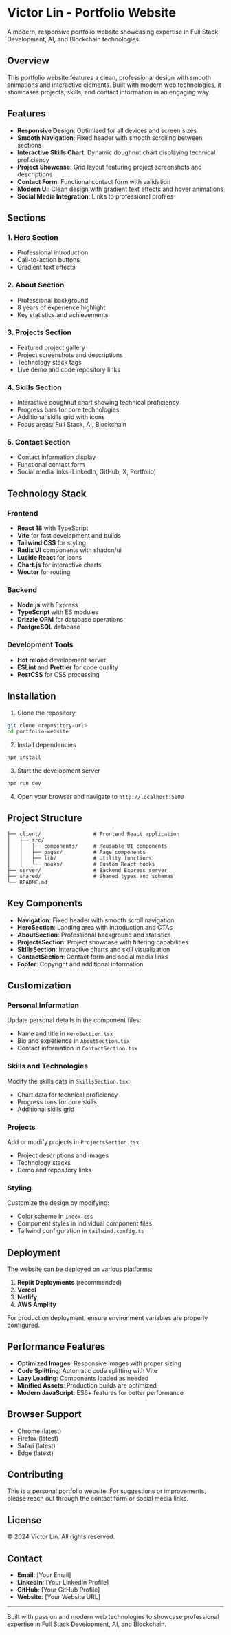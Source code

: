 # Victor Lin - Portfolio Website

A modern, responsive portfolio website showcasing expertise in Full Stack Development, AI, and Blockchain technologies.

## Overview

This portfolio website features a clean, professional design with smooth animations and interactive elements. Built with modern web technologies, it showcases projects, skills, and contact information in an engaging way.

## Features

- **Responsive Design**: Optimized for all devices and screen sizes
- **Smooth Navigation**: Fixed header with smooth scrolling between sections
- **Interactive Skills Chart**: Dynamic doughnut chart displaying technical proficiency
- **Project Showcase**: Grid layout featuring project screenshots and descriptions
- **Contact Form**: Functional contact form with validation
- **Modern UI**: Clean design with gradient text effects and hover animations
- **Social Media Integration**: Links to professional profiles

## Sections

### 1. Hero Section
- Professional introduction
- Call-to-action buttons
- Gradient text effects

### 2. About Section
- Professional background
- 8 years of experience highlight
- Key statistics and achievements

### 3. Projects Section
- Featured project gallery
- Project screenshots and descriptions
- Technology stack tags
- Live demo and code repository links

### 4. Skills Section
- Interactive doughnut chart showing technical proficiency
- Progress bars for core technologies
- Additional skills grid with icons
- Focus areas: Full Stack, AI, Blockchain

### 5. Contact Section
- Contact information display
- Functional contact form
- Social media links (LinkedIn, GitHub, X, Portfolio)

## Technology Stack

### Frontend
- **React 18** with TypeScript
- **Vite** for fast development and builds
- **Tailwind CSS** for styling
- **Radix UI** components with shadcn/ui
- **Lucide React** for icons
- **Chart.js** for interactive charts
- **Wouter** for routing

### Backend
- **Node.js** with Express
- **TypeScript** with ES modules
- **Drizzle ORM** for database operations
- **PostgreSQL** database

### Development Tools
- **Hot reload** development server
- **ESLint** and **Prettier** for code quality
- **PostCSS** for CSS processing

## Installation

1. Clone the repository
```bash
git clone <repository-url>
cd portfolio-website
```

2. Install dependencies
```bash
npm install
```

3. Start the development server
```bash
npm run dev
```

4. Open your browser and navigate to `http://localhost:5000`

## Project Structure

```
├── client/                 # Frontend React application
│   ├── src/
│   │   ├── components/     # Reusable UI components
│   │   ├── pages/          # Page components
│   │   ├── lib/            # Utility functions
│   │   └── hooks/          # Custom React hooks
├── server/                 # Backend Express server
├── shared/                 # Shared types and schemas
└── README.md
```

## Key Components

- **Navigation**: Fixed header with smooth scroll navigation
- **HeroSection**: Landing area with introduction and CTAs
- **AboutSection**: Professional background and statistics
- **ProjectsSection**: Project showcase with filtering capabilities
- **SkillsSection**: Interactive charts and skill visualization
- **ContactSection**: Contact form and social media links
- **Footer**: Copyright and additional information

## Customization

### Personal Information
Update personal details in the component files:
- Name and title in `HeroSection.tsx`
- Bio and experience in `AboutSection.tsx`
- Contact information in `ContactSection.tsx`

### Skills and Technologies
Modify the skills data in `SkillsSection.tsx`:
- Chart data for technical proficiency
- Progress bars for core skills
- Additional skills grid

### Projects
Add or modify projects in `ProjectsSection.tsx`:
- Project descriptions and images
- Technology stacks
- Demo and repository links

### Styling
Customize the design by modifying:
- Color scheme in `index.css`
- Component styles in individual component files
- Tailwind configuration in `tailwind.config.ts`

## Deployment

The website can be deployed on various platforms:

1. **Replit Deployments** (recommended)
2. **Vercel**
3. **Netlify**
4. **AWS Amplify**

For production deployment, ensure environment variables are properly configured.

## Performance Features

- **Optimized Images**: Responsive images with proper sizing
- **Code Splitting**: Automatic code splitting with Vite
- **Lazy Loading**: Components loaded as needed
- **Minified Assets**: Production builds are optimized
- **Modern JavaScript**: ES6+ features for better performance

## Browser Support

- Chrome (latest)
- Firefox (latest)
- Safari (latest)
- Edge (latest)

## Contributing

This is a personal portfolio website. For suggestions or improvements, please reach out through the contact form or social media links.

## License

© 2024 Victor Lin. All rights reserved.

## Contact

- **Email**: [Your Email]
- **LinkedIn**: [Your LinkedIn Profile]
- **GitHub**: [Your GitHub Profile]
- **Website**: [Your Website URL]

---

Built with passion and modern web technologies to showcase professional expertise in Full Stack Development, AI, and Blockchain.